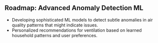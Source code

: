 ## Roadmap: Advanced Anomaly Detection ML
- Developing sophisticated ML models to detect subtle anomalies in air quality patterns that might indicate issues.
- Personalized recommendations for ventilation based on learned household patterns and user preferences.
